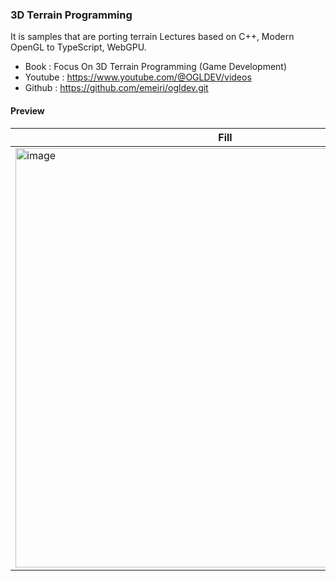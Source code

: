 
### 3D Terrain Programming

It is samples that are porting terrain Lectures based on C++, Modern OpenGL to TypeScript, WebGPU.

- Book : Focus On 3D Terrain Programming (Game Development)
- Youtube : https://www.youtube.com/@OGLDEV/videos
- Github : https://github.com/emeiri/ogldev.git

#### Preview

Fill | Wireframe
--|--
<img width="671" alt="image" src="https://github.com/kkokkojeong/webgpu-terrain/assets/42694076/f2529ffd-69ae-401e-b47e-0f8526ad3857">|<img width="663" alt="image" src="https://github.com/kkokkojeong/webgpu-terrain/assets/42694076/1dd04ec1-9b42-4ebd-94d9-ef7285b9005f">

